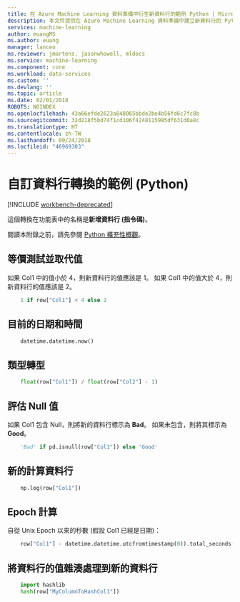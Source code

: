 ```yaml
---
title: 在 Azure Machine Learning 資料準備中衍生新資料行的範例 Python | Microsoft Docs
description: 本文件提供在 Azure Machine Learning 資料準備中建立新資料行的 Python 程式碼範例。
services: machine-learning
author: euangMS
ms.author: euang
manager: lanceo
ms.reviewer: jmartens, jasonwhowell, mldocs
ms.service: machine-learning
ms.component: core
ms.workload: data-services
ms.custom: ''
ms.devlang: ''
ms.topic: article
ms.date: 02/01/2018
ROBOTS: NOINDEX
ms.openlocfilehash: 43a66efde2623a848065bbde2be4b56fd6c7fc8b
ms.sourcegitcommit: 32d218f5bd74f1cd106f4248115985df631d0a8c
ms.translationtype: HT
ms.contentlocale: zh-TW
ms.lasthandoff: 09/24/2018
ms.locfileid: "46969303"
---
```

# <a name="sample-of-custom-column-transforms-python"></a>自訂資料行轉換的範例 (Python) 

[!INCLUDE [workbench-deprecated](../../../includes/aml-deprecating-preview-2017.md)] 


這個轉換在功能表中的名稱是**新增資料行 (指令碼)**。

閱讀本附錄之前，請先參閱 [Python 擴充性概觀](data-prep-python-extensibility-overview.md)。

## <a name="test-equivalence-and-replace-values"></a>等價測試並取代值 
如果 Col1 中的值小於 4，則新資料行的值應該是 1。 如果 Col1 中的值大於 4，則新資料行的值應該是 2。 

```python
    1 if row["Col1"] < 4 else 2
```
## <a name="current-date-and-time"></a>目前的日期和時間 

```python
    datetime.datetime.now()
```
## <a name="typecasting"></a>類型轉型 
```python
    float(row["Col1"]) / float(row["Col2"] - 1)
```
## <a name="evaluate-for-nullness"></a>評估 Null 值 
如果 Col1 包含 Null，則將新的資料行標示為 **Bad**。 如果未包含，則將其標示為 **Good**。 

```python
    'Bad' if pd.isnull(row["Col1"]) else 'Good'
```
## <a name="new-computed-column"></a>新的計算資料行 
```python
    np.log(row["Col1"])
```
## <a name="epoch-computation"></a>Epoch 計算 
自從 Unix Epoch 以來的秒數 (假設 Col1 已經是日期)： 
```python
    row["Col1"] - datetime.datetime.utcfromtimestamp(0)).total_seconds()
```

## <a name="hash-a-column-value-into-a-new-column"></a>將資料行的值雜湊處理到新的資料行
```python
    import hashlib
    hash(row["MyColumnToHashCol1"])

```




